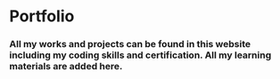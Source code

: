 # Portfolio
### All my works and projects can be found in this website including my coding skills and certification. All my learning materials are added here. 
